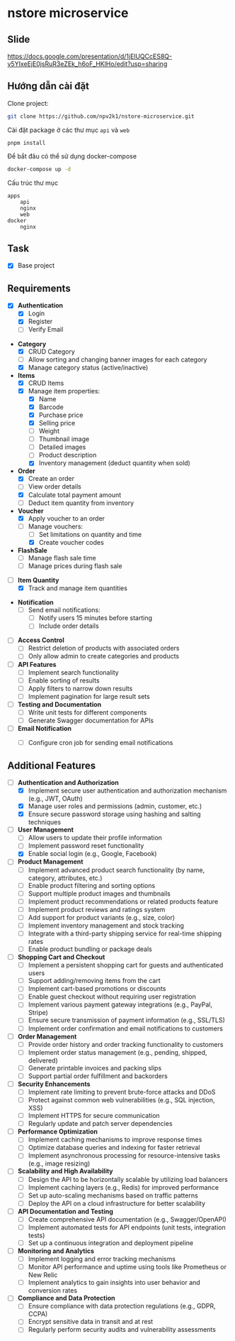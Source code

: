 # nstore microservice

## Slide

https://docs.google.com/presentation/d/1jElUQCcES8Q-v5YIxeEjE0jsRuR3eZEk_h6oF_HKlHo/edit?usp=sharing

## Hướng dẫn cài đặt

Clone project:

```bash
git clone https://github.com/npv2k1/nstore-microservice.git
```

Cài đặt package ở các thư mục `api` và `web`

```
pnpm install
```

Để bắt đâu có thể sử dụng docker-compose

```bash
docker-compose up -d
```


Cấu trúc thư mục

```
apps
    api
    nginx
    web
docker
    nginx
```

## Task

- [x] Base project

## Requirements

- [x] **Authentication**
    - [x] Login
    - [x] Register
    - [ ] Verify Email

- **Category**
    - [x] CRUD Category
    - [ ] Allow sorting and changing banner images for each category
    - [x] Manage category status (active/inactive)

- **Items**
    - [x] CRUD Items
    - [x] Manage item properties:
        - [x] Name
        - [x] Barcode
        - [x] Purchase price
        - [x] Selling price
        - [ ] Weight
        - [ ] Thumbnail image
        - [ ] Detailed images
        - [ ] Product description
        - [x] Inventory management (deduct quantity when sold)

- **Order**
    - [x] Create an order
    - [ ] View order details
    - [x] Calculate total payment amount
    - [ ] Deduct item quantity from inventory

- **Voucher**
    - [x] Apply voucher to an order
    - [ ] Manage vouchers:
        - [ ] Set limitations on quantity and time
        - [x] Create voucher codes

- **FlashSale**
    - [ ] Manage flash sale time
    - [ ] Manage prices during flash sale

- [ ] **Item Quantity**
    - [x] Track and manage item quantities

- **Notification**
    - [ ] Send email notifications:
        - [ ] Notify users 15 minutes before starting
        - [ ] Include order details

- [ ] **Access Control**
    - [ ] Restrict deletion of products with associated orders
    - [ ] Only allow admin to create categories and products

- [ ] **API Features**
    - [ ] Implement search functionality
    - [ ] Enable sorting of results
    - [ ] Apply filters to narrow down results
    - [ ] Implement pagination for large result sets

- [ ] **Testing and Documentation**
    - [ ] Write unit tests for different components
    - [ ] Generate Swagger documentation for APIs

- [ ] **Email Notification**
    - [ ] Configure cron job for sending email notifications


## Additional Features

- [ ] **Authentication and Authorization**
    - [x] Implement secure user authentication and authorization mechanism (e.g., JWT, OAuth)
    - [x] Manage user roles and permissions (admin, customer, etc.)
    - [x] Ensure secure password storage using hashing and salting techniques

- [ ] **User Management**
    - [ ] Allow users to update their profile information
    - [ ] Implement password reset functionality
    - [x] Enable social login (e.g., Google, Facebook)

- [ ] **Product Management**
    - [ ] Implement advanced product search functionality (by name, category, attributes, etc.)
    - [ ] Enable product filtering and sorting options
    - [ ] Support multiple product images and thumbnails
    - [ ] Implement product recommendations or related products feature
    - [ ] Implement product reviews and ratings system
    - [ ] Add support for product variants (e.g., size, color)
    - [ ] Implement inventory management and stock tracking
    - [ ] Integrate with a third-party shipping service for real-time shipping rates
    - [ ] Enable product bundling or package deals

- [ ] **Shopping Cart and Checkout**
    - [ ] Implement a persistent shopping cart for guests and authenticated users
    - [ ] Support adding/removing items from the cart
    - [ ] Implement cart-based promotions or discounts
    - [ ] Enable guest checkout without requiring user registration
    - [ ] Implement various payment gateway integrations (e.g., PayPal, Stripe)
    - [ ] Ensure secure transmission of payment information (e.g., SSL/TLS)
    - [ ] Implement order confirmation and email notifications to customers

- [ ] **Order Management**
    - [ ] Provide order history and order tracking functionality to customers
    - [ ] Implement order status management (e.g., pending, shipped, delivered)
    - [ ] Generate printable invoices and packing slips
    - [ ] Support partial order fulfillment and backorders

- [ ] **Security Enhancements**
    - [ ] Implement rate limiting to prevent brute-force attacks and DDoS
    - [ ] Protect against common web vulnerabilities (e.g., SQL injection, XSS)
    - [ ] Implement HTTPS for secure communication
    - [ ] Regularly update and patch server dependencies

- [ ] **Performance Optimization**
    - [ ] Implement caching mechanisms to improve response times
    - [ ] Optimize database queries and indexing for faster retrieval
    - [ ] Implement asynchronous processing for resource-intensive tasks (e.g., image resizing)

- [ ] **Scalability and High Availability**
    - [ ] Design the API to be horizontally scalable by utilizing load balancers
    - [ ] Implement caching layers (e.g., Redis) for improved performance
    - [ ] Set up auto-scaling mechanisms based on traffic patterns
    - [ ] Deploy the API on a cloud infrastructure for better scalability

- [ ] **API Documentation and Testing**
    - [ ] Create comprehensive API documentation (e.g., Swagger/OpenAPI)
    - [ ] Implement automated tests for API endpoints (unit tests, integration tests)
    - [ ] Set up a continuous integration and deployment pipeline

- [ ] **Monitoring and Analytics**
    - [ ] Implement logging and error tracking mechanisms
    - [ ] Monitor API performance and uptime using tools like Prometheus or New Relic
    - [ ] Implement analytics to gain insights into user behavior and conversion rates

- [ ] **Compliance and Data Protection**
    - [ ] Ensure compliance with data protection regulations (e.g., GDPR, CCPA)
    - [ ] Encrypt sensitive data in transit and at rest
    - [ ] Regularly perform security audits and vulnerability assessments
